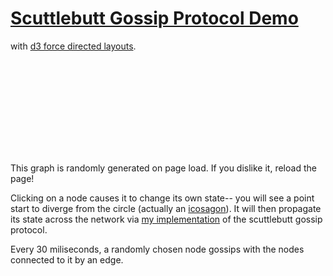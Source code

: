 # [Scuttlebutt Gossip Protocol Demo][scuttlebutt] # 

with [d3 force directed layouts](https://github.com/mbostock/d3/wiki/Force-Layout).

<div>
<svg></svg>
</div>


This graph is randomly generated on page load. If you dislike it, reload
the page!

Clicking on a node causes it to change its own state-- you will see a point
start to diverge from the circle (actually an
[icosagon](http://faculty.kutztown.edu/schaeffe/Tutorials/General/Polygons.html)). It will then propagate its state across the network via [my implementation][simple-scuttle] of the scuttlebutt gossip protocol.

Every 30 miliseconds, a randomly chosen node gossips with the nodes connected
to it by an edge.

[scuttlebutt]: http://www.cs.cornell.edu/home/rvr/papers/flowgossip.pdf
[simple-scuttle]: https://github.com/awinterman/simple-scuttle 
